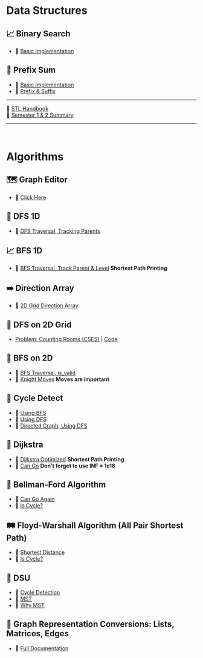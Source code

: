 # Data Structures
## 📈 Binary Search
- 🔗 [Basic Implementation](https://github.com/sabbirahmedfahim/Basic-Data-Structures/blob/main/WEEK_01/module_3/Binary%20Search/Z_Binary_Search.cpp)

## 🔄 Prefix Sum
- 🔗 [Basic Implementation](https://github.com/sabbirahmedfahim/Basic-Data-Structures/blob/main/WEEK_01/module_3/Prefix%20Sum/Y_Range_sum_query.cpp)
- 🔗 [Prefix & Suffix](https://github.com/sabbirahmedfahim/Basic-Data-Structures/blob/main/WEEK_01/week01_day02/equilibrium_index.cpp)
---

📁 [STL Handbook](https://github.com/sabbirahmedfahim/DSA-CheatSheet/blob/main/STL.markdown)  
📁 [Semester 1 & 2 Summary](https://github.com/sabbirahmedfahim/DSA-CheatSheet/blob/main/semester_1_2_summery.markdown)

---
<br>

# Algorithms

## 🗺️ Graph Editor
- 🔗 [Click Here](https://csacademy.com/app/graph_editor)

## 🌲 DFS 1D
- 🔗 [DFS Traversal, Tracking Parents](https://github.com/sabbirahmedfahim/Introduction-to-Algorithms/blob/main/WEEK_01/module_3/2_dfs.cpp)

## 📈 BFS 1D
- 🔗 [BFS Traversal, Track Parent & Level](https://github.com/sabbirahmedfahim/Introduction-to-Algorithms/blob/main/WEEK_01/module_2/12_bfs_shortest_path_printing.cpp) **Shortest Path Printing**

## ➡️ Direction Array
- 🔗 [2D Grid Direction Array](https://github.com/sabbirahmedfahim/Introduction-to-Algorithms/blob/main/WEEK_01/module_3/3_2D_grid.markdown)

## 🌌 DFS on 2D Grid
- [Problem: Counting Rooms (CSES)](https://cses.fi/problemset/task/1192) | [Code](https://github.com/sabbirahmedfahim/Introduction-to-Algorithms/blob/main/CP-Code/Counting_Rooms.cpp)

## 🌌 BFS on 2D
- 🔗 [BFS Traversal, is_valid](https://www.hackerrank.com/contests/assignment-01-a-introduction-to-algorithms-a-batch-05/challenges/can-go-1/submissions/code/1382266645)
- 🔗 [Knight Moves](https://www.hackerrank.com/contests/mid-term-exam-a-introduction-to-algorithms-a-batch-05/challenges/knight-moves-2/submissions/code/1382583924) **Moves are important**

## 🔄 Cycle Detect
- 🔗 [Using BFS](https://github.com/sabbirahmedfahim/Introduction-to-Algorithms/blob/main/WEEK_02/module_5/1_cycle_detect_using_bfs.cpp)
- 🔗 [Using DFS](https://github.com/sabbirahmedfahim/Introduction-to-Algorithms/blob/main/WEEK_02/module_5/2_cycle_detect_using_dfs.cpp)
- 🔗 [Directed Graph, Using DFS](https://github.com/sabbirahmedfahim/Introduction-to-Algorithms/blob/main/WEEK_02/module_5/4_cycle_detect_in_directed_graph.cpp)

## 🚀 Dijkstra
- 🔗 [Dijkstra Optimized](https://github.com/sabbirahmedfahim/Introduction-to-Algorithms/blob/main/WEEK_02/module_6/4_dijkstra_shortest_path_printing.cpp) **Shortest Path Printing**
- 🔗 [Can Go](https://www.hackerrank.com/contests/mid-term-exam-a-introduction-to-algorithms-a-batch-05/challenges/can-go/submissions/code/1382530399) **Don't forget to use INF = 1e18**

## 🔔 Bellman-Ford Algorithm
- 🔗 [Can Go Again](https://www.hackerrank.com/contests/mid-term-exam-a-introduction-to-algorithms-a-batch-05/challenges/can-go-again/submissions/code/1382572362)
- 🔗 [Is Cycle?](https://github.com/sabbirahmedfahim/Introduction-to-Algorithms/blob/main/WEEK_02/module_7/2_detect_negative_cycle.cpp)

## 🛤️ Floyd-Warshall Algorithm (All Pair Shortest Path)
- 🔗 [Shortest Distance](https://www.hackerrank.com/contests/mid-term-exam-a-introduction-to-algorithms-a-batch-05/challenges/shortest-distance-2/submissions/code/1382579474)
- 🔗 [Is Cycle?](https://github.com/sabbirahmedfahim/Introduction-to-Algorithms/blob/main/WEEK_02/module_7/8_is_cycle.cpp)

## 🔗 DSU 
- 🔗 [Cycle Detection](https://github.com/sabbirahmedfahim/Introduction-to-Algorithms/blob/main/WEEK_03/module_11/1_cycle_detection.cpp)
- 🔗 [MST](https://github.com/sabbirahmedfahim/Introduction-to-Algorithms/blob/main/WEEK_03/module_11/3_minimum_spanning_tree.cpp)
- 🔗 [Why MST](https://github.com/sabbirahmedfahim/Introduction-to-Algorithms/blob/main/WEEK_03/module_11/5_why_mst.markdown)

## 🔄 Graph Representation Conversions: Lists, Matrices, Edges
- 🔗 [Full Documentation](https://github.com/sabbirahmedfahim/Introduction-to-Algorithms/tree/main/WEEK_04/module_12)
